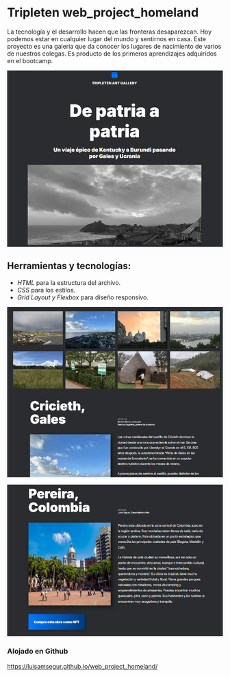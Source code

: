 # Tripleten web_project_homeland

La tecnología y el desarrollo hacen que las fronteras desaparezcan. Hoy podemos estar en cualquier lugar del mundo y sentirnos en casa. Este proyecto es una galería que da conocer los lugares de nacimiento de varios de nuestros colegas. Es producto de los primeros aprendizajes adquiridos en el bootcamp.

![alt text](<images/Captura de pantalla 2025-04-16 105034.png>)

## Herramientas y tecnologías:
- *HTML* para la estructura del archivo.
- *CSS* para los estilos. 
- *Grid Layout y Flexbox* para diseño responsivo.

![alt text](<images/Captura de pantalla 2025-04-16 105055.png>)

![alt text](<images/Captura de pantalla 2025-04-16 105111.png>)

### Alojado en Github

https://luisamsegur.github.io/web_project_homeland/ 


